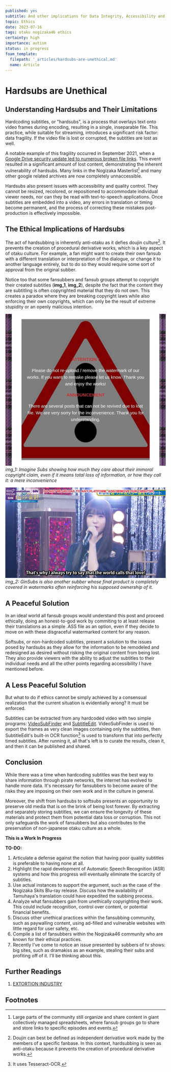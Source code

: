 ```yaml
---
published: yes
subtitle: And other implications for Data Integrity, Accessibility and QC.
topic: Ethics
date: 2023-07-16
tags: otaku nogizaka46 ethics
certainty: high
importance: autism
status: in progress
foam_template:
  filepath: '_articles/hardsubs-are-unethical.md'
  name: Article
---
```


# Hardsubs are Unethical

## Understanding Hardsubs and Their Limitations


Hardcoding subtitles, or "hardsubs", is a process that overlays text onto video frames during encoding, resulting in a single, inseparable file. This practice, while suitable for streaming, introduces a significant risk factor: data fragility. If the video file is lost or corrupted, the subtitles are lost as well. 

A notable example of this fragility occurred in September 2021, when a [Google Drive security update led to numerous broken file links](https://support.google.com/drive/answer/10729743?hl=en). This event resulted in a significant amount of lost content, demonstrating the inherent vulnerability of hardsubs. Many links in the Nogizaka Masterlist[^1] and many other google related archives are now completely unnaccessible.

Hardsubs also present issues with accessibility and quality control. They cannot be resized, recolored, or repositioned to accommodate individual viewer needs, nor can they be read with text-to-speech applications. Once subtitles are embedded into a video, any errors in translation or timing become permanent, and the process of correcting these mistakes post-production is effectively impossible.

## The Ethical Implications of Hardsubs

The act of hardsubbing is inherently anti-otaku as it defies doujin culture[^2]. It prevents the creation of procedural derivative works, which is a key aspect of otaku culture. For example, a fan might want to create their own fansub with a different translation or interpretation of the dialogue, or change it to another language entirely, but to do so they would require some sort of approval from the original subber. 

Notice too that some fansubbers and fansub groups attempt to copyright their created subtitles (__img_1__, __img_2__), despite the fact that the content they are subtitling is often copyrighted material that they do not own. This creates a paradox where they are breaking copyright laws while also enforcing their own copyrights, which can only be the result of extreme stupidity or an openly malicious intention.

![](../images/imagine_hypocrisy.png)
*img_1: Imagine Subs showing how much they care about their immoral copyright claim, even if it means total loss of information, or how they call it: a mere inconvenience*

![](../images/gin_hypocrisy.png)
*img_2: GinSubs is also another subber whose final product is completely covered in watermarks often reinforcing his supposed ownership of it.*

## A Peaceful Solution

In an ideal world all fansub groups would understand this post and proceed ethically, doing an honest-to-god work by commiting to at least release their translations as a simple .ASS file as an option, even if they decide to move on with these disgraceful watermarked content for any reason.

Softsubs, or non-hardcoded subtitles, present a solution to the issues posed by hardsubs as they allow for the information to be remodeled and redesigned as desired without risking the original content from being lost. They also provide viewers with the ability to adjust the subtitles to their individual needs and all the other points regarding accessibility I have mentioned before.

## A Less Peaceful Solution

But what to do if ethics cannot be simply achieved by a consensual realization that the current situation is evidentially wrong? It must be enforced.

Subtitles can be extracted from any hardcoded video with two simple programs: [VideoSubFinder](https://sourceforge.net/projects/videosubfinder/) and [SubtitleEdit](https://www.nikse.dk/subtitleedit). VideoSubFinder is used to export the frames as very clean images containing only the subtitles, then SubtitleEdit's built-in OCR function[^3] is used to transform that into perfectly timed subtitles. After running it, all that's left is to curate the results, clean it, and then it can be published and shared.

## Conclusion

While there was a time when hardcoding subtitles was the best way to share information through pirate networks, the internet has evolved to handle more data. It's necessary for fansubbers to become aware of the risks they are imposing on their own work and in the culture in general. 

Moreover, the shift from hardsubs to softsubs presents an opportunity to preserve old media that is on the brink of being lost forever. By extracting and separately storing subtitles, we can ensure the longevity of these materials and protect them from potential data loss or corruption. This not only safeguards the work of fansubbers but also contributes to the preservation of non-japanese otaku culture as a whole.

**This is a Work In Progress**

**TO-DO:**

1. Articulate a defense against the notion that having poor quality subtitles is preferable to having none at all.
2. Highlight the rapid development of Automatic Speech Recognition (ASR) systems and how this progress will eventually eliminate the scarcity of subtitles. 
3. Use actual instances to support the argument, such as the case of the Nogizaka Skits Blu-ray release. Discuss how the availability of Tamuhaya's translation could have expedited the subbing process.
4. Analyze what fansubbers gain from unethically copyrighting their work. This could include recognition, control over content, or potential financial benefits.
5. Discuss other unethical practices within the fansubbing community, such as paywalling content, using ad-filled and vulnerable websites with little regard for user safety, etc.
6. Compile a list of fansubbers within the Nogizaka46 community who are known for their ethical practices.
7. Recently I've come to notice an issue presented by subbers of tv shows: big sites, such as dramakiss as an example, stealing their subs and profiting off of it. I'll be thinking about this.

## Further Readings

1. [EXTORTION INDUSTRY](https://extortionindustry.org/extortion)

## Footnotes

[^1]: Large parts of the community still organize and share content in giant collectively managed spreadsheets, where fansub groups go to share and store links to specific episodes and events.

[^2]: Doujin can best be defined as independent derivative work made by the members of a specific fanbase. In this context, hardsubbing is seen as anti-otaku because it prevents the creation of procedural derivative works.

[^3]: It uses Tesseract-OCR.